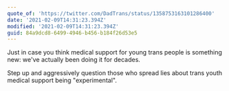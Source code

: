 ```yaml
---
quote_of: 'https://twitter.com/DadTrans/status/1358753163101286400'
date: '2021-02-09T14:31:23.394Z'
modified: '2021-02-09T14:31:23.394Z'
guid: 84a9dcd8-6499-4946-b456-b184f26d53e5
---
```

Just in case you think medical support for young trans people is something new: we've actually been doing it for decades.

Step up and aggressively question those who spread lies about trans youth medical support being "experimental".
